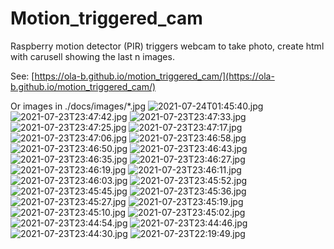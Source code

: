 # Motion_triggered_cam
Raspberry motion detector (PIR) triggers webcam to take photo, create html with carusell showing the last n images.

See: [https://ola-b.github.io/motion_triggered_cam/](https://ola-b.github.io/motion_triggered_cam/)


Or images in ./docs/images/*.jpg
![2021-07-24T01:45:40.jpg](https://github.com/Ola-B/motion_triggered_cam/blob/main/docs/images/2021-07-24T01:45:40.jpg "2021-07-24T01:45:40.jpg")
![2021-07-23T23:47:42.jpg](https://github.com/Ola-B/motion_triggered_cam/blob/main/docs/images/2021-07-23T23:47:42.jpg "2021-07-23T23:47:42.jpg")
![2021-07-23T23:47:33.jpg](https://github.com/Ola-B/motion_triggered_cam/blob/main/docs/images/2021-07-23T23:47:33.jpg "2021-07-23T23:47:33.jpg")
![2021-07-23T23:47:25.jpg](https://github.com/Ola-B/motion_triggered_cam/blob/main/docs/images/2021-07-23T23:47:25.jpg "2021-07-23T23:47:25.jpg")
![2021-07-23T23:47:17.jpg](https://github.com/Ola-B/motion_triggered_cam/blob/main/docs/images/2021-07-23T23:47:17.jpg "2021-07-23T23:47:17.jpg")
![2021-07-23T23:47:06.jpg](https://github.com/Ola-B/motion_triggered_cam/blob/main/docs/images/2021-07-23T23:47:06.jpg "2021-07-23T23:47:06.jpg")
![2021-07-23T23:46:58.jpg](https://github.com/Ola-B/motion_triggered_cam/blob/main/docs/images/2021-07-23T23:46:58.jpg "2021-07-23T23:46:58.jpg")
![2021-07-23T23:46:50.jpg](https://github.com/Ola-B/motion_triggered_cam/blob/main/docs/images/2021-07-23T23:46:50.jpg "2021-07-23T23:46:50.jpg")
![2021-07-23T23:46:43.jpg](https://github.com/Ola-B/motion_triggered_cam/blob/main/docs/images/2021-07-23T23:46:43.jpg "2021-07-23T23:46:43.jpg")
![2021-07-23T23:46:35.jpg](https://github.com/Ola-B/motion_triggered_cam/blob/main/docs/images/2021-07-23T23:46:35.jpg "2021-07-23T23:46:35.jpg")
![2021-07-23T23:46:27.jpg](https://github.com/Ola-B/motion_triggered_cam/blob/main/docs/images/2021-07-23T23:46:27.jpg "2021-07-23T23:46:27.jpg")
![2021-07-23T23:46:19.jpg](https://github.com/Ola-B/motion_triggered_cam/blob/main/docs/images/2021-07-23T23:46:19.jpg "2021-07-23T23:46:19.jpg")
![2021-07-23T23:46:11.jpg](https://github.com/Ola-B/motion_triggered_cam/blob/main/docs/images/2021-07-23T23:46:11.jpg "2021-07-23T23:46:11.jpg")
![2021-07-23T23:46:03.jpg](https://github.com/Ola-B/motion_triggered_cam/blob/main/docs/images/2021-07-23T23:46:03.jpg "2021-07-23T23:46:03.jpg")
![2021-07-23T23:45:52.jpg](https://github.com/Ola-B/motion_triggered_cam/blob/main/docs/images/2021-07-23T23:45:52.jpg "2021-07-23T23:45:52.jpg")
![2021-07-23T23:45:45.jpg](https://github.com/Ola-B/motion_triggered_cam/blob/main/docs/images/2021-07-23T23:45:45.jpg "2021-07-23T23:45:45.jpg")
![2021-07-23T23:45:36.jpg](https://github.com/Ola-B/motion_triggered_cam/blob/main/docs/images/2021-07-23T23:45:36.jpg "2021-07-23T23:45:36.jpg")
![2021-07-23T23:45:27.jpg](https://github.com/Ola-B/motion_triggered_cam/blob/main/docs/images/2021-07-23T23:45:27.jpg "2021-07-23T23:45:27.jpg")
![2021-07-23T23:45:19.jpg](https://github.com/Ola-B/motion_triggered_cam/blob/main/docs/images/2021-07-23T23:45:19.jpg "2021-07-23T23:45:19.jpg")
![2021-07-23T23:45:10.jpg](https://github.com/Ola-B/motion_triggered_cam/blob/main/docs/images/2021-07-23T23:45:10.jpg "2021-07-23T23:45:10.jpg")
![2021-07-23T23:45:02.jpg](https://github.com/Ola-B/motion_triggered_cam/blob/main/docs/images/2021-07-23T23:45:02.jpg "2021-07-23T23:45:02.jpg")
![2021-07-23T23:44:54.jpg](https://github.com/Ola-B/motion_triggered_cam/blob/main/docs/images/2021-07-23T23:44:54.jpg "2021-07-23T23:44:54.jpg")
![2021-07-23T23:44:46.jpg](https://github.com/Ola-B/motion_triggered_cam/blob/main/docs/images/2021-07-23T23:44:46.jpg "2021-07-23T23:44:46.jpg")
![2021-07-23T23:44:30.jpg](https://github.com/Ola-B/motion_triggered_cam/blob/main/docs/images/2021-07-23T23:44:30.jpg "2021-07-23T23:44:30.jpg")
![2021-07-23T22:19:49.jpg](https://github.com/Ola-B/motion_triggered_cam/blob/main/docs/images/2021-07-23T22:19:49.jpg "2021-07-23T22:19:49.jpg")
